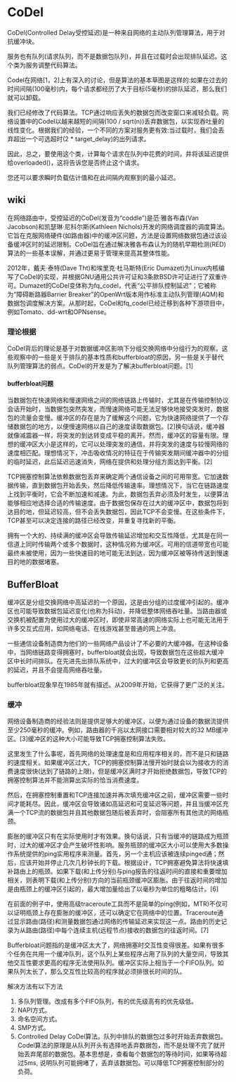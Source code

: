 # CoDel

CoDel(Controlled Delay受控延迟)是一种来自网络的主动队列管理算法，用于对抗缓冲块。

服务也有队列(请求队列，而不是数据包队列)，并且在过载时会出现排队延迟。这个类为服务调整代码算法。

Codel在网络[1，2]上有深入的讨论，但是算法的基本草图是这样的:如果在过去的时间间隔(100毫秒)内，每个请求都经历了大于目标(5毫秒)的排队延迟，那么我们就可以卸载。

我们已经修改了代码算法。TCP通过响应丢失的数据包而改变窗口来减轻负载。网络设置中的Codel以越来越短的间隔(100 / sqrt(n))丢弃数据包，以实现吞吐量的线性变化。根据我们的经验，一个不同的方案对服务更有效:当过载时，我们会丢弃超出一个可选超时(2 * target_delay)的出列请求。

因此，总之，要使用这个类，计算每个请求在队列中花费的时间，并将该延迟提供给overloaded()，这将告诉您是否终止这个请求。

您还可以要求瞬时负载估计值和在此间隔内观察到的最小延迟。

## wiki

在网络路由中，受控延迟的CoDel(发音为“coddle”)是范·雅各布森(Van Jacobson)和凯瑟琳·尼科尔斯(Kathleen Nichols)开发的网络调度器的调度算法。它旨在克服网络硬件(如路由器)中的缓冲区问题，方法是设置网络数据包通过该设备缓冲区时的延迟限制。CoDel旨在通过解决雅各布森认为的随机早期检测(RED)算法的一些基本误解，并通过更易于管理来提高其整体性能。

2012年，戴夫·泰特(Dave Tht)和埃里克·杜马斯特(Eric Dumazet)为Linux内核编写了CoDel的实现，并根据GNU通用公共许可证和3条款BSD许可证进行了双重许可。Dumazet的CoDel变体称为fq_codel，代表“公平排队控制延迟”；它被称为“障碍断路器Barrier Breaker”的OpenWrt版本用作标准主动队列管理(AQM)和数据包调度解决方案。从那时起，CoDel和fq_codel已经迁移到各种下游项目中，例如Tomato、dd-wrt和OPNsense。

### 理论根据

CoDel背后的理论是基于对数据缓冲区影响下分组交换网络中分组行为的观察。这些观察中的一些是关于排队的基本性质和bufferbloat的原因，另一些是关于替代队列管理算法的弱点。CoDel的开发是为了解决bufferbloat问题。[1]

#### bufferbloat问题

当数据包在快速网络和慢速网络之间的网络链路上传输时，尤其是在传输控制协议会话开始时，当数据包突然突发，而慢速网络可能无法足够快地接受突发时，数据包的流量会变慢。缓冲区的存在是为了缓解这个问题，它为快速网络提供了一个存储数据包的地方，以便慢速网络以自己的速度读取数据包。[2]换句话说，缓冲器就像减震器一样，将突发的到达转变成平稳的离开。然而，缓冲区的容量有限。理想的缓冲区大小是这样的，它可以处理突发的通信，并将突发的速度与较慢网络的速度相匹配。理想情况下，冲击吸收情况的特征在于传输突发期间缓冲器中的分组的临时延迟，此后延迟迅速消失，网络在提供和处理分组方面达到平衡。[2]

TCP拥塞控制算法依赖数据包丢弃来确定两个通信设备之间的可用带宽。它加速数据传输，直到数据包开始丢失，然后降低传输速率。理想情况下，当它在链路速度上找到平衡时，它会不断加速和减速。为此，数据包丢弃必须及时发生，以便算法能够相应地选择合适的传输速度。由于数据包保存在过大的缓冲区中，数据包将到达目的地，但延迟较高，但不会丢失数据包，因此TCP不会变慢。在这些条件下，TCP甚至可以决定连接的路径已经改变，并重复寻找新的平衡。

拥有一个大的、持续满的缓冲区会导致传输延迟增加和交互性降低，尤其是在同一信道上同时传输两个或多个数据时，这种情况称为缓冲区。可用的信道带宽也可能最终未被使用，因为一些快速目的地可能无法到达，因为缓冲区被等待传送到慢速目的地的数据堵塞。

## BufferBloat

缓冲区是分组交换网络中高延迟的一个原因，这是由分组的过度缓冲引起的。缓冲区也可能导致数据包延迟变化(也称为抖动)，并降低整体网络吞吐量。当路由器或交换机被配置为使用过大的缓冲区时，即使非常高速的网络实际上也可能无法用于许多交互式应用，如网络电话、在线游戏甚至普通的网上冲浪。

一些通信设备制造商为他们的一些网络产品设计了不必要的大缓冲器。在这种设备中，当网络链路变得拥塞时，bufferbloat就会出现，导致数据包在这些超大缓冲区中长时间排队。在先进先出排队系统中，过大的缓冲区会导致更长的队列和更高的延迟，并且不会提高网络吞吐量。

bufferbloat现象早在1985年就有描述。从2009年开始，它获得了更广泛的关注。

### 缓冲

网络设备制造商的经验法则是提供足够大的缓冲区，以便为通过设备的数据流提供至少250毫秒的缓冲。例如，路由器的千兆以太网接口需要相对较大的32 MB缓冲区。[3]缓冲区的这种大小可能导致TCP拥塞控制算法失败。

这里发生了什么事呢，首先网络的处理速度是和应用程序相关的，而不是只和链路的速度相关。如果缓冲区过大，TCP的拥塞控制算法慢开始时就会以为接收方的消费速度很快(达到了链路的上限)，但是缓冲区满时才开始拒绝数据包，导致TCP的拥塞控制算法并不能测算出实际的恰当消费速度。

然后，在拥塞控制重置和TCP连接加速并再次填充缓冲区之前，缓冲区需要一些时间才能耗尽。因此，缓冲区会导致诸如高延迟和可变延迟等问题，并且当缓冲区充满一个TCP流的数据包并且其他数据包随后被丢弃时，会阻塞所有其他流的网络瓶颈。

膨胀的缓冲区只有在实际使用时才有效果。换句话说，只有当缓冲的链路成为瓶颈时，过大的缓冲区才会产生破坏性影响。服务瓶颈的缓冲区大小可以使用大多数操作系统提供的ping实用程序来测量。首先，另一个主机应该被连续pinged通；然后，应该开始并停止几次几秒钟长的下载。根据设计，TCP拥塞避免算法将快速填补路由上的瓶颈。如果下载(和上传分别)与ping报告的往返时间的直接和重要增加相关，则表明下载(和上传分别)方向的当前瓶颈缓冲区膨胀。由于往返时间的增加是由瓶颈上的缓冲区引起的，最大增加量给出了以毫秒为单位的粗略估计。[6]

在前面的例子中，使用高级traceroute工具而不是简单的ping(例如，MTR)不仅可以证明瓶颈上存在膨胀的缓冲区，还可以确定它在网络中的位置。Traceroute通过显示路由(路径)和测量数据包通过网络的传输延迟来实现这一点。路由的历史记录为从路由(路径)中每个连续主机(远程节点)接收的数据包的往返时间。[7]

Bufferbloat问题指的是缓冲区太大了，网络拥塞时交互性变得很差。如果有很多个任务在共用一个缓冲队列，这个队列上某些程序占用了队列的大量空间，导致其他交互性要求更高的程序无法使用队列。缓冲区实际上相当于一个FIFO队列。如果队列太长了，那么交互性比较高的程序就必须排很长时间的队。

解决方法有以下方法

1. 多队列管理。改成有多个FIFO队列，有的优先级高有的优先级低。
2. NAPI方式。
3. 命名空间方式。
4. SMP方式。
5. Controlled Delay CoDel算法。队列中排队的数据包过多时开始丢弃数据包。Codel算法的原理是从队列开头有选择地丢弃数据包，而不是处理不完了就开始丢弃尾部的数据包。基本思想是，查看每个数据包的等待时间，如果等待超过5ms, 说明队列可能拥堵了，丢弃该数据包。可以降低TCP拥塞控制部分的负荷。